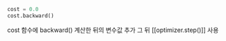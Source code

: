 ~~~python
cost = 0.0
cost.backward()
~~~

cost 함수에 backward() 계산한 뒤의 변수값 추가
그 뒤 [[optimizer.step()]] 사용